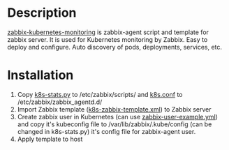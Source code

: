 # Description
[zabbix-kubernetes-monitoring](https://github.com/sleepka/zabbix-kubernetes-monitoring) is zabbix-agent script and template for zabbix server. It is used for Kubernetes monitoring by Zabbix. Easy to deploy and configure. Auto discovery of pods, deployments, services, etc.

# Installation
1. Copy [k8s-stats.py](https://raw.githubusercontent.com/sleepka/zabbix-kubernetes-monitoring/master/k8s-stats.py) to /etc/zabbix/scripts/ and [k8s.conf](https://raw.githubusercontent.com/sleepka/zabbix-kubernetes-monitoring/master/k8s.conf) to /etc/zabbix/zabbix_agentd.d/ 
2. Import Zabbix template ([k8s-zabbix-template.xml](https://raw.githubusercontent.com/sleepka/zabbix-kubernetes-monitoring/master/k8s-zabbix-template.xml)) to Zabbix server
3. Create zabbix user in Kubernetes (can use [zabbix-user-example.yml](https://raw.githubusercontent.com/sleepka/zabbix-kubernetes-monitoring/master/zabbix-user-example.yml)) and copy it's kubeconfig file to /var/lib/zabbix/.kube/config (can be changed in k8s-stats.py) it's config file for zabbix-agent user.
4. Apply template to host

